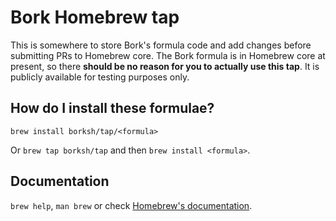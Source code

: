 # Bork Homebrew tap

This is somewhere to store Bork's formula code and add changes before submitting PRs to Homebrew core. The Bork formula is in Homebrew core at present, so there **should be no reason for you to actually use this tap**. It is publicly available for testing purposes only.

## How do I install these formulae?

`brew install borksh/tap/<formula>`

Or `brew tap borksh/tap` and then `brew install <formula>`.

## Documentation

`brew help`, `man brew` or check [Homebrew's documentation](https://docs.brew.sh).
